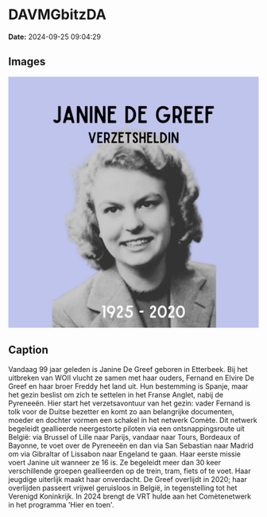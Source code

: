 # DAVMGbitzDA

**Date:** 2024-09-25 09:04:29

## Images

![Image](../images/DAVMGbitzDA_0.webp)

## Caption

Vandaag 99 jaar geleden is Janine De Greef geboren in Etterbeek. Bij het uitbreken van WOII vlucht ze samen met haar ouders, Fernand en Elvire De Greef en haar broer Freddy het land uit. Hun bestemming is Spanje, maar het gezin beslist om zich te settelen in het Franse Anglet, nabij de Pyreneeën. Hier start het verzetsavontuur van het gezin: vader Fernand is tolk voor de Duitse bezetter en komt zo aan belangrijke documenten, moeder en dochter vormen een schakel in het netwerk Comète. Dit netwerk begeleidt geallieerde neergestorte piloten via een ontsnappingsroute uit België: via Brussel of Lille naar Parijs, vandaar naar Tours, Bordeaux of Bayonne, te voet over de Pyreneeën en dan via San Sebastian naar Madrid om via Gibraltar of Lissabon naar Engeland te gaan. Haar eerste missie voert Janine uit wanneer ze 16 is. Ze begeleidt meer dan 30 keer verschillende groepen geallieerden op de trein, tram, fiets of te voet. Haar jeugdige uiterlijk maakt haar onverdacht. De Greef overlijdt in 2020; haar overlijden passeert vrijwel geruisloos in België, in tegenstelling tot het Verenigd Koninkrijk. In 2024 brengt de VRT hulde aan het Comètenetwerk in het programma 'Hier en toen'.

